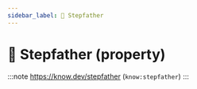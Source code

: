 ```yaml
---
sidebar_label: 👨 Stepfather
---
```


# 👨 Stepfather (property)

:::note
https://know.dev/stepfather
(`know:stepfather`)
:::
